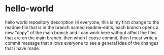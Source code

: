 # hello-world
hello world repository description
Hi everyone, this is my first change to the readme file that is in the branch named readme-edits, each branch opens a new "copy" of the main branch and I can work here without affect the files that are on the main branch.
then when I coose commit, then I must write a commit message that allows everyone to see a general idea of the changes that i have made.
